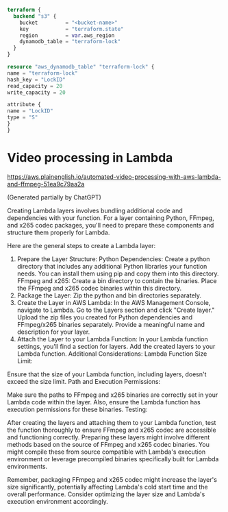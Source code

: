 ```terraform
terraform {
  backend "s3" {
    bucket         = "<bucket-name>"
    key            = "terraform.state"
    region         = var.aws_region
    dynamodb_table = "terraform-lock"
  }
}
```

```terraform
resource "aws_dynamodb_table" "terraform-lock" {
name = "terraform-lock"
hash_key = "LockID"
read_capacity = 20
write_capacity = 20

attribute {
name = "LockID"
type = "S"
}
}
```

# Video processing in Lambda

https://aws.plainenglish.io/automated-video-processing-with-aws-lambda-and-ffmpeg-51ea9c79aa2a

(Generated partially by ChatGPT)

Creating Lambda layers involves bundling additional code and dependencies with your function. For a layer containing Python, FFmpeg, and x265 codec packages, you'll need to prepare these components and structure them properly for Lambda.

Here are the general steps to create a Lambda layer:

1. Prepare the Layer Structure:
   Python Dependencies:
   Create a python directory that includes any additional Python libraries your function needs. You can install them using pip and copy them into this directory.
   FFmpeg and x265:
   Create a bin directory to contain the binaries. Place the FFmpeg and x265 codec binaries within this directory.
2. Package the Layer:
   Zip the python and bin directories separately.
3. Create the Layer in AWS Lambda:
   In the AWS Management Console, navigate to Lambda.
   Go to the Layers section and click "Create layer."
   Upload the zip files you created for Python dependencies and FFmpeg/x265 binaries separately.
   Provide a meaningful name and description for your layer.
4. Attach the Layer to your Lambda Function:
   In your Lambda function settings, you'll find a section for layers.
   Add the created layers to your Lambda function.
   Additional Considerations:
   Lambda Function Size Limit:

Ensure that the size of your Lambda function, including layers, doesn't exceed the size limit.
Path and Execution Permissions:

Make sure the paths to FFmpeg and x265 binaries are correctly set in your Lambda code within the layer. Also, ensure the Lambda function has execution permissions for these binaries.
Testing:

After creating the layers and attaching them to your Lambda function, test the function thoroughly to ensure FFmpeg and x265 codec are accessible and functioning correctly.
Preparing these layers might involve different methods based on the source of FFmpeg and x265 codec binaries. You might compile these from source compatible with Lambda's execution environment or leverage precompiled binaries specifically built for Lambda environments.

Remember, packaging FFmpeg and x265 codec might increase the layer's size significantly, potentially affecting Lambda's cold start time and the overall performance. Consider optimizing the layer size and
Lambda's execution environment accordingly.
